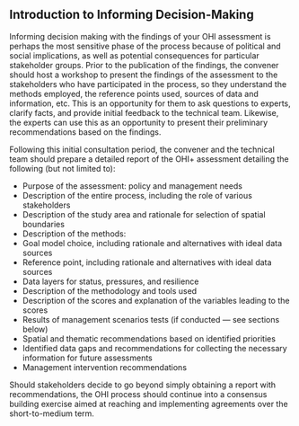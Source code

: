 ## Introduction to Informing Decision-Making

Informing decision making with the findings of your OHI assessment is perhaps the most sensitive phase of the process because of political and social implications, as well as potential consequences for particular stakeholder groups. Prior to the publication of the findings, the convener should host a workshop to present the findings of the assessment to the stakeholders who have participated in the process, so they understand the methods employed, the reference points used, sources of data and information, etc. This is an opportunity for them to ask questions to experts, clarify facts, and provide initial feedback to the technical team. Likewise, the experts can use this as an opportunity to present their preliminary recommendations based on the findings.

Following this initial consultation period, the convener and the technical team should prepare a detailed report of the OHI+ assessment detailing the following (but not limited to):

- Purpose of the assessment: policy and management needs
- Description of the entire process, including the role of various stakeholders
- Description of the study area and rationale for selection of spatial boundaries
- Description of the methods:
 - Goal model choice, including rationale and alternatives with ideal data sources
 - Reference point, including rationale and alternatives with ideal data sources
 - Data layers for status, pressures, and resilience
- Description of the methodology and tools used
- Description of the scores and explanation of the variables leading to the scores
- Results of management scenarios tests (if conducted — see sections below)
- Spatial and thematic recommendations based on identified priorities
- Identified data gaps and recommendations for collecting the necessary information for future assessments
- Management intervention recommendations

Should stakeholders decide to go beyond simply obtaining a report with recommendations, the OHI process should continue into a consensus building exercise aimed at reaching and implementing agreements over the short-to-medium term.
